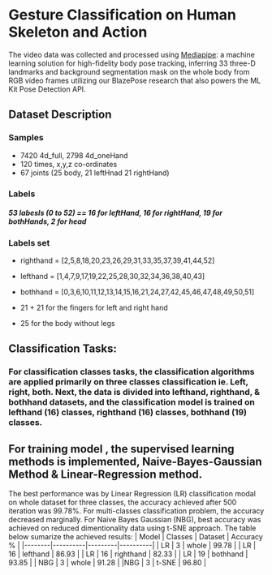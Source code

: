 # Gesture Classification on Human Skeleton and Action

The video data was collected and processed using [Mediapipe](https://google.github.io/mediapipe/): a machine learning solution for high-fidelity body pose tracking, inferring 33 three-D landmarks and background segmentation mask on the whole body from RGB video frames utilizing our BlazePose research that also powers the ML Kit Pose Detection API.

## Dataset Description

### Samples
- 7420 4d_full,  2798 4d_oneHand
- 120 times, x,y,z co-ordinates
- 67 joints (25 body, 21 leftHnad 21 rightHand)

### Labels
##### 53 labesls (0 to 52) == 16 for leftHand, 16 for rightHand, 19 for bothHands, 2 for head

### Labels set
- righthand = [2,5,8,18,20,23,26,29,31,33,35,37,39,41,44,52]
- lefthand = [1,4,7,9,17,19,22,25,28,30,32,34,36,38,40,43]
- bothhand = [0,3,6,10,11,12,13,14,15,16,21,24,27,42,45,46,47,48,49,50,51]

- 21 + 21 for the fingers for left and right hand
- 25 for the body without legs

## Classification Tasks:

### For classification classes tasks, the classification algorithms are applied primarily on three classes classification ie. Left, right, both. Next, the data is divided into lefthand, righthand, & bothhand datasets, and the classification model is trained on lefthand (16) classes, righthand (16) classes, bothhand (19) classes.  

## For training model , the  supervised learning methods is implemented, Naive-Bayes-Gaussian Method & Linear-Regression method. 

The best performance was by Linear Regression (LR) classification modal on whole dataset for three classes, the accuracy achieved after 500 iteration was 99.78%. 
For multi-classes classification problem, the accuracy decreased marginally. For Naive Bayes Gaussian (NBG), best accuracy was achieved on reduced dimentionality data using t-SNE approach. The table below sumarize the achieved results: 
| Model | Classes | Dataset | Accuracy % | 
|--------|----------|---------|----------|
| LR | 3 | whole | 99.78 |
| LR | 16 | lefthand | 86.93 |
| LR | 16 | righthand | 82.33 | 
| LR | 19 | bothhand | 93.85 |
| NBG | 3 | whole | 91.28 | 
|NBG | 3 | t-SNE | 96.80 | 

